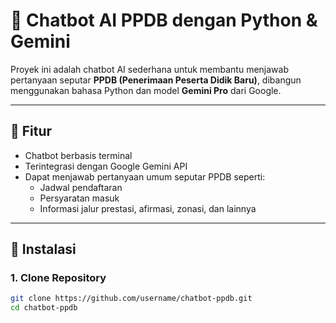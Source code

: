 # 🤖 Chatbot AI PPDB dengan Python & Gemini

Proyek ini adalah chatbot AI sederhana untuk membantu menjawab pertanyaan seputar **PPDB (Penerimaan Peserta Didik Baru)**, dibangun menggunakan bahasa Python dan model **Gemini Pro** dari Google.

---

## 📌 Fitur

- Chatbot berbasis terminal
- Terintegrasi dengan Google Gemini API
- Dapat menjawab pertanyaan umum seputar PPDB seperti:
  - Jadwal pendaftaran
  - Persyaratan masuk
  - Informasi jalur prestasi, afirmasi, zonasi, dan lainnya

---

## 🚀 Instalasi

### 1. Clone Repository
```bash
git clone https://github.com/username/chatbot-ppdb.git
cd chatbot-ppdb
